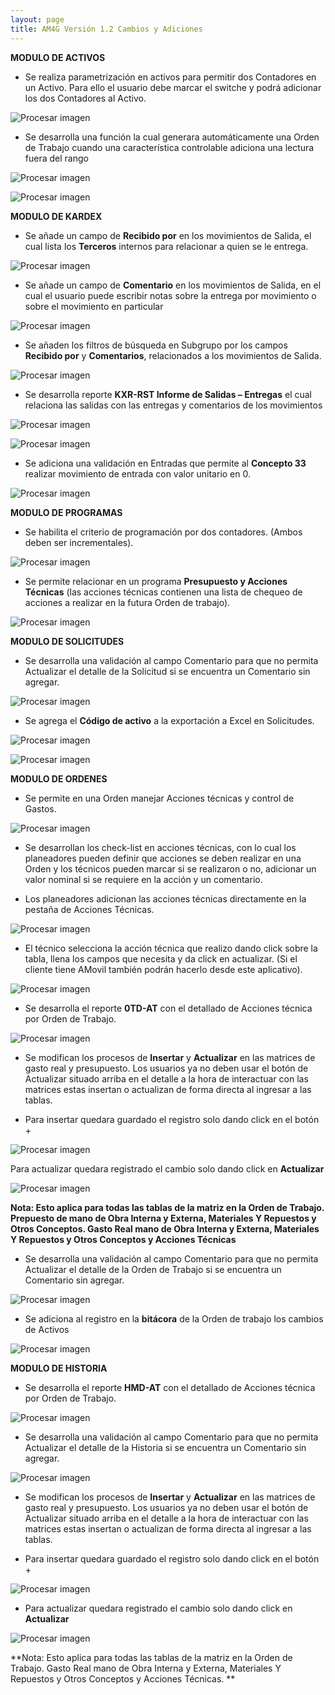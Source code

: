 ```yaml
---
layout: page
title: AM4G Versión 1.2 Cambios y Adiciones
---
```

**MODULO DE ACTIVOS**

- Se realiza parametrización en activos para permitir dos Contadores en un Activo. Para ello el usuario debe marcar el switche y podrá adicionar los dos Contadores al Activo.


![Procesar imagen](../../assets/images/Version1.2/Imagen1.png)


- Se desarrolla una función la cual generara automáticamente una Orden de Trabajo cuando una característica controlable adiciona una lectura fuera del rango 

![Procesar imagen](../../assets/images/Version1.2/Imagen2.png)

![Procesar imagen](../../assets/images/Version1.2/Imagen3.png)

**MODULO DE KARDEX**

- Se añade un campo de **Recibido por** en los movimientos de Salida, el cual lista los **Terceros** internos para relacionar a quien se le entrega. 

![Procesar imagen](../../assets/images/Version1.2/Imagen4.png)

- Se añade un campo de **Comentario** en los movimientos de Salida, en el cual el usuario puede escribir notas sobre la entrega por movimiento o sobre el movimiento en particular

![Procesar imagen](../../assets/images/Version1.2/Imagen5.png)


- Se añaden los filtros de búsqueda en Subgrupo por los campos **Recibido por** y **Comentarios**, relacionados a los movimientos de Salida.

![Procesar imagen](../../assets/images/Version1.2/Imagen6.png)

- Se desarrolla reporte **KXR-RST Informe de Salidas – Entregas** el cual relaciona las salidas con las entregas y comentarios de los movimientos

![Procesar imagen](../../assets/images/Version1.2/Imagen7.png)

![Procesar imagen](../../assets/images/Version1.2/Imagen8.png)

- Se adiciona una validación en Entradas que permite al **Concepto 33** realizar movimiento de entrada con valor unitario en 0.

![Procesar imagen](../../assets/images/Version1.2/Imagen9.png)


**MODULO DE PROGRAMAS**

- Se habilita el criterio de programación por dos contadores. (Ambos deben ser incrementales).

![Procesar imagen](../../assets/images/Version1.2/Imagen10.png)

- Se permite relacionar en un programa **Presupuesto y Acciones Técnicas** (las acciones técnicas contienen una lista de chequeo de acciones a realizar en la futura Orden de trabajo). 

![Procesar imagen](../../assets/images/Version1.2/Imagen11.png)

**MODULO DE SOLICITUDES**

- Se desarrolla una validación al campo Comentario para que no permita Actualizar el detalle de la Solicitud si se encuentra un Comentario sin agregar.

![Procesar imagen](../../assets/images/Version1.2/Imagen12.png)

- Se agrega el **Código de activo** a la exportación a Excel en Solicitudes.

![Procesar imagen](../../assets/images/Version1.2/Imagen13.png)

![Procesar imagen](../../assets/images/Version1.2/Imagen14.png)

**MODULO DE ORDENES**

- Se permite en una Orden manejar Acciones técnicas y control de Gastos.

![Procesar imagen](../../assets/images/Version1.2/Imagen15.png)

- Se desarrollan los check-list en acciones técnicas, con lo cual los planeadores pueden definir que acciones se deben realizar en una Orden y los técnicos pueden marcar si se realizaron o no, adicionar un valor nominal si se requiere en la acción y un comentario.

- Los planeadores adicionan las acciones técnicas directamente en la pestaña de Acciones Técnicas.

![Procesar imagen](../../assets/images/Version1.2/Imagen16.png)

- El técnico selecciona la acción técnica que realizo dando click sobre la tabla, llena los campos que necesita y da click en actualizar. (Si el cliente tiene AMovil también podrán hacerlo desde este aplicativo).

![Procesar imagen](../../assets/images/Version1.2/Imagen17.png)

- Se desarrolla el reporte **0TD-AT** con el detallado de Acciones técnica por Orden de Trabajo.

![Procesar imagen](../../assets/images/Version1.2/Imagen18.png)

- Se modifican los procesos de **Insertar** y **Actualizar** en las matrices de gasto real y presupuesto. Los usuarios ya no deben usar el botón de Actualizar situado arriba en el detalle a la hora de interactuar con las matrices estas insertan o actualizan de forma directa al ingresar a las tablas.

- Para insertar quedara guardado el registro solo dando click en el botón +

![Procesar imagen](../../assets/images/Version1.2/Imagen19.png)

Para actualizar quedara registrado el cambio solo dando click en **Actualizar**

![Procesar imagen](../../assets/images/Version1.2/Imagen20.png)


**Nota: Esto aplica para todas las tablas de la matriz en la Orden de Trabajo. Prepuesto de mano de Obra Interna y Externa, Materiales Y Repuestos y Otros Conceptos. Gasto Real mano de Obra Interna y Externa, Materiales Y Repuestos y Otros Conceptos y Acciones Técnicas**


- Se desarrolla una validación al campo Comentario para que no permita Actualizar el detalle de la Orden de Trabajo si se encuentra un Comentario sin agregar.

![Procesar imagen](../../assets/images/Version1.2/Imagen21.png)

- Se adiciona al registro en la **bitácora** de la Orden de trabajo los cambios de Activos 

![Procesar imagen](../../assets/images/Version1.2/Imagen22.png)

**MODULO DE HISTORIA**

- Se desarrolla el reporte **HMD-AT** con el detallado de Acciones técnica por Orden de Trabajo.

![Procesar imagen](../../assets/images/Version1.2/Imagen23.png)

- Se desarrolla una validación al campo Comentario para que no permita Actualizar el detalle de la Historia si se encuentra un Comentario sin agregar.

![Procesar imagen](../../assets/images/Version1.2/Imagen24.png)

- Se modifican los procesos de **Insertar** y **Actualizar** en las matrices de gasto real y presupuesto. Los usuarios ya no deben usar el botón de Actualizar situado arriba en el detalle a la hora de interactuar con las matrices estas insertan o actualizan de forma directa al ingresar a las tablas.

- Para insertar quedara guardado el registro solo dando click en el botón +

![Procesar imagen](../../assets/images/Version1.2/Imagen25.png)

- Para actualizar quedara registrado el cambio solo dando click en **Actualizar**

![Procesar imagen](../../assets/images/Version1.2/Imagen26.png)

**Nota: Esto aplica para todas las tablas de la matriz en la Orden de Trabajo. Gasto Real mano de Obra Interna y Externa, Materiales Y Repuestos y Otros Conceptos y Acciones Técnicas. **





